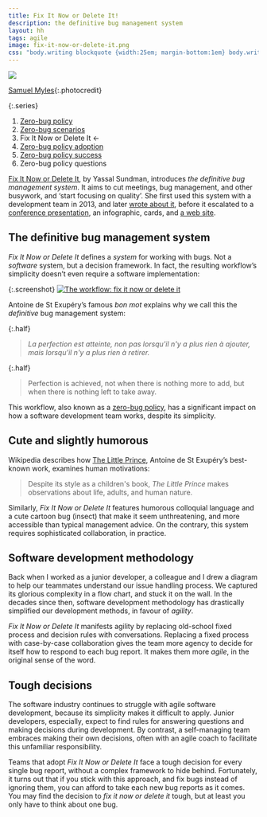 ```yaml
---
title: Fix It Now or Delete It!
description: the definitive bug management system
layout: hh
tags: agile
image: fix-it-now-or-delete-it.png
css: "body.writing blockquote {width:25em; margin-bottom:1em} body.writing blockquote.half {width:17em; float:left} body.writing p {clear:left}"
---
```


![](bug-ladybird.jpg)

[Samuel Myles](https://unsplash.com/photos/CdX0FV_hIVA){:.photocredit}

{:.series}
1. [Zero-bug policy](zero-bug-policy)
2. [Zero-bug scenarios](zero-bug-scenarios)
3. Fix It Now or Delete It ←
4. [Zero-bug policy adoption](zero-bug-adoption)
5. [Zero-bug policy success](zero-bug-success)
6. Zero-bug policy questions

[Fix It Now or Delete It](https://www.fixitnowordeleteit.com), by Yassal Sundman,
introduces _the definitive bug management system_.
It aims to cut meetings, bug management, and other busywork, and ‘start focusing on quality’.
She first used this system with a development team in 2013, and later
[wrote about it](https://blog.crisp.se/2018/02/05/yassalsundman/stop-managing-bugs-start-focusing-on-quality),
before it escalated to a [conference presentation](https://youtu.be/PRXs_mlzDhI),
an infographic, cards, and [a web site](https://www.fixitnowordeleteit.com).

## The definitive bug management system

_Fix It Now or Delete It_ defines a _system_ for working with bugs.
Not a _software_ system, but a decision framework.
In fact, the resulting workflow’s simplicity doesn’t even require a software implementation:

{:.screenshot}
[![The workflow: fix it now or delete it](fix-it-now-or-delete-it.png)](https://www.fixitnowordeleteit.com)

Antoine de St Exupéry’s famous _bon mot_ explains why we call this the _definitive_ bug management system:

{:.half}
> _La perfection est atteinte, non pas lorsqu'il n'y a plus rien à ajouter, mais lorsqu'il n'y a plus rien à retirer._

{:.half}
> Perfection is achieved, not when there is nothing more to add, but when there is nothing left to take away.

This workflow, also known as a [zero-bug policy](zero-bug-policy), 
has a significant impact on how a software development team works, despite its simplicity.

## Cute and slightly humorous

Wikipedia describes how [The Little Prince](https://en.wikipedia.org/wiki/The_Little_Prince),
Antoine de St Exupéry’s best-known work, examines human motivations:

> Despite its style as a children's book, _The Little Prince_ makes observations about life, adults, and human nature.

Similarly, _Fix It Now or Delete It_ features humorous colloquial language and a cute cartoon bug (insect)
that make it seem unthreatening, and more accessible than typical management advice.
On the contrary, this system requires sophisticated collaboration, in practice.

## Software development methodology

Back when I worked as a junior developer, 
a colleague and I drew a diagram to help our teammates understand our issue handling process.
We captured its glorious complexity in a flow chart, and stuck it on the wall.
In the decades since then, software development methodology has drastically simplified our development methods,
in favour of _agility_.

_Fix It Now or Delete It_ manifests agility by replacing old-school fixed process and decision rules with conversations.
Replacing a fixed process with case-by-case collaboration gives the team more agency to decide for itself how to respond to each bug report.
It makes them more _agile_, in the original sense of the word.

## Tough decisions

The software industry continues to struggle with agile software development, because its simplicity makes it difficult to apply.
Junior developers, especially, expect to find rules for answering questions and making decisions during development.
By contrast, a self-managing team embraces making their own decisions,
often with an agile coach to facilitate this unfamiliar responsibility.

Teams that adopt _Fix It Now or Delete It_ face a tough decision for every single bug report,
without a complex framework to hide behind.
Fortunately, it turns out that if you stick with this approach, and fix bugs instead of ignoring them,
you can afford to take each new bug reports as it comes.
You may find the decision to _fix it now or delete it_ tough, but at least you only have to think about one bug.
